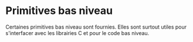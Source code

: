 # Primitives bas niveau

Certaines primitives bas niveau sont fournies.
Elles sont surtout utiles pour s'interfacer avec les librairies C et pour le code bas niveau.

